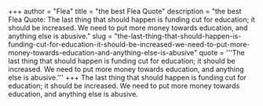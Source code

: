 +++
author = "Flea"
title = "the best Flea Quote"
description = "the best Flea Quote: The last thing that should happen is funding cut for education; it should be increased. We need to put more money towards education, and anything else is abusive."
slug = "the-last-thing-that-should-happen-is-funding-cut-for-education-it-should-be-increased-we-need-to-put-more-money-towards-education-and-anything-else-is-abusive"
quote = '''The last thing that should happen is funding cut for education; it should be increased. We need to put more money towards education, and anything else is abusive.'''
+++
The last thing that should happen is funding cut for education; it should be increased. We need to put more money towards education, and anything else is abusive.
